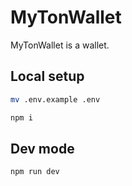 # MyTonWallet

MyTonWallet is a wallet.

## Local setup

```sh
mv .env.example .env

npm i
```

## Dev mode

```sh
npm run dev
```
